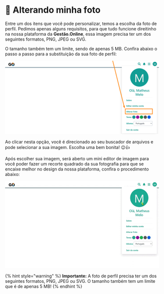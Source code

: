 # 📸 Alterando minha foto

Entre um dos itens que você pode personalizar, temos a escolha da foto de perfil. Pedimos apenas alguns requisitos, para que tudo funcione direitinho na nossa plataforma da **Gestão.Online**, essa imagem precisa ter um dos seguintes formatos, PNG, JPEG ou SVG. 

O tamanho também tem um limite, sendo de apenas 5 MB. Confira abaixo o passo a passo para a substituição da sua foto de perfil:

![](/erp-v2/assets/alterar_foto.png)

Ao clicar nesta opção, você é direcionado ao seu buscador de arquivos e pode selecionar a sua imagem. Escolha uma bem bonita! 😉👍

Após escolher sua imagem, será aberto um mini editor de imagem para você poder fazer um recorte quadrado da sua fotografia para que se encaixe melhor no design da nossa plataforma, confira o procedimento abaixo:

![](/erp-v2/assets/escolhendo_foto.gif)

{% hint style="warning" %}
**Importante:** A foto de perfil precisa ter um dos seguintes formatos, PNG, JPEG ou SVG. O tamanho também tem um limite que é de apenas 5 MB!
{% endhint %}

